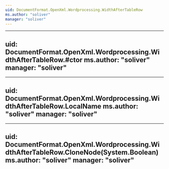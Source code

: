 ```yaml
---
uid: DocumentFormat.OpenXml.Wordprocessing.WidthAfterTableRow
ms.author: "soliver"
manager: "soliver"
---
```


---
uid: DocumentFormat.OpenXml.Wordprocessing.WidthAfterTableRow.#ctor
ms.author: "soliver"
manager: "soliver"
---

---
uid: DocumentFormat.OpenXml.Wordprocessing.WidthAfterTableRow.LocalName
ms.author: "soliver"
manager: "soliver"
---

---
uid: DocumentFormat.OpenXml.Wordprocessing.WidthAfterTableRow.CloneNode(System.Boolean)
ms.author: "soliver"
manager: "soliver"
---
